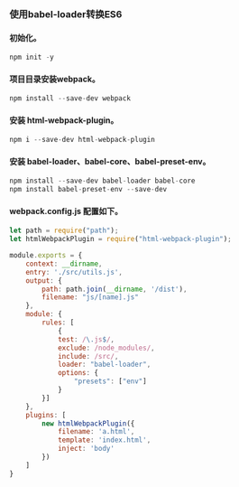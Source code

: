 ### 使用babel-loader转换ES6

#### 初始化。
``` js
npm init -y
```

#### 项目目录安装webpack。
``` js
npm install --save-dev webpack
```

#### 安装 html-webpack-plugin。
``` js
npm i --save-dev html-webpack-plugin
```

#### 安装 babel-loader、babel-core、babel-preset-env。

``` js
npm install --save-dev babel-loader babel-core
npm install babel-preset-env --save-dev
```

#### webpack.config.js 配置如下。
``` js
let path = require("path");
let htmlWebpackPlugin = require("html-webpack-plugin");

module.exports = {
    context: __dirname,
    entry: './src/utils.js',
    output: {
        path: path.join(__dirname, '/dist'),
        filename: "js/[name].js"
    },
    module: {
        rules: [
            {
            test: /\.js$/,
            exclude: /node_modules/,
            include: /src/,
            loader: "babel-loader",
            options: {
                "presets": ["env"]
            }
        }]
    },
    plugins: [
        new htmlWebpackPlugin({
            filename: 'a.html',
            template: 'index.html',
            inject: 'body'
        })
    ]
}
```